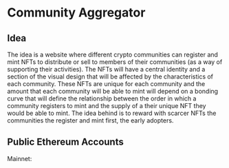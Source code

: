 # **Community  Aggregator**

## **Idea**

The idea is a website where different crypto communities can register and mint NFTs to distribute or sell to members of their communities (as a way of supporting their activities). 
The NFTs will have a central identity and a section of the visual design that will be affected by the characteristics of each community. 
These NFTs are unique for each community and the amount that each community will be able to mint will depend on a bonding curve that will define the relationship between the order in which a community registers to mint and the supply of a their unique NFT they would be able to mint. 
The idea behind is to reward with scarcer NFTs the communities the register and mint first, the early adopters.


## Public Ethereum Accounts

Mainnet: 

